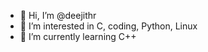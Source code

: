- 👋 Hi, I’m @deejithr
- 👀 I’m interested in C, coding, Python, Linux
- 🌱 I’m currently learning C++


<!---
deejithr/deejithr is a ✨ special ✨ repository because its `README.md` (this file) appears on your GitHub profile.
You can click the Preview link to take a look at your changes.
--->
